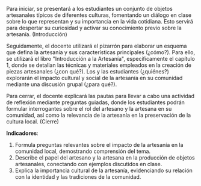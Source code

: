 Para iniciar, se presentará a los estudiantes un conjunto de objetos artesanales típicos de diferentes culturas, fomentando un diálogo en clase sobre lo que representan y su importancia en la vida cotidiana. Esto servirá para despertar su curiosidad y activar su conocimiento previo sobre la artesanía. (Introducción)

Seguidamente, el docente utilizará el pizarrón para elaborar un esquema que defina la artesanía y sus características principales (¿cómo?). Para ello, se utilizará el libro "Introducción a la Artesanía", específicamente el capítulo 1, donde se detallan las técnicas y materiales empleados en la creación de piezas artesanales (¿con qué?). Los y las estudiantes (¿quiénes?) explorarán el impacto cultural y social de la artesanía en su comunidad mediante una discusión grupal (¿para qué?).

Para cerrar, el docente explicará las pautas para llevar a cabo una actividad de reflexión mediante preguntas guiadas, donde los estudiantes podrán formular interrogantes sobre el rol del artesano y la artesana en su comunidad, así como la relevancia de la artesanía en la preservación de la cultura local. (Cierre)

**Indicadores**:

1. Formula preguntas relevantes sobre el impacto de la artesanía en la comunidad local, demostrando comprensión del tema.
2. Describe el papel del artesano y la artesana en la producción de objetos artesanales, conectando con ejemplos discutidos en clase.
3. Explica la importancia cultural de la artesanía, evidenciando su relación con la identidad y las tradiciones de la comunidad.